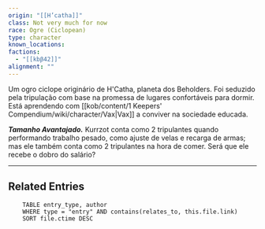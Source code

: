 ```yaml
---
origin: "[[H’catha]]"
class: Not very much for now
race: Ogre (Ciclopean)
type: character
known_locations: 
factions:
  - "[[kbβ42]]"
alignment: ""
---
```


Um ogro ciclope originário de H'Catha, planeta dos Beholders. Foi seduzido pela tripulação com base na promessa de lugares confortáveis para dormir. Está aprendendo com [[kob/content/1 Keepers' Compendium/wiki/character/Vax|Vax]] a conviver na sociedade educada.

***Tamanho Avantajado.*** Kurrzot conta como 2 tripulantes quando performando trabalho pesado, como ajuste de velas e recarga de armas; mas ele também conta como 2 tripulantes na hora de comer. Será que ele recebe o dobro do salário?


---

<!-- DYNAMIC:related-entries -->

## Related Entries

```dataview
    TABLE entry_type, author
    WHERE type = "entry" AND contains(relates_to, this.file.link)
    SORT file.ctime DESC
```

<!-- /DYNAMIC -->